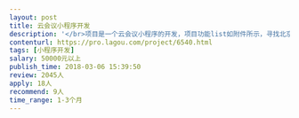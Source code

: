 ```yaml
---                
layout: post       
title: 云会议小程序开发           
description: '</br>项目是一个云会议小程序的开发，项目功能list如附件所示，寻找北京地区技术好，负责任的团队，后续还有App的开发，希望有能力可以一并承接。</br></br>产品功能：</br></br>前端：参与者扫一扫、活动现场社交、通讯录、我的星级、个人中心</br>后台：用户权限、用户管理、活动管理、推送管理</br></br>团队要求：</br>团队为全职团队或具有大厂背景的兼职团队，代码书写规范。开发语言不做限制，java优先。</br>'     
contenturl: https://pro.lagou.com/project/6540.html      
tags: [小程序开发]            
salary: 50000元以上          
publish_time: 2018-03-06 15:39:50         
review: 2045人                   
apply: 18人                   
recommend: 9人                   
time_range: 1-3个月              
---                 
```


